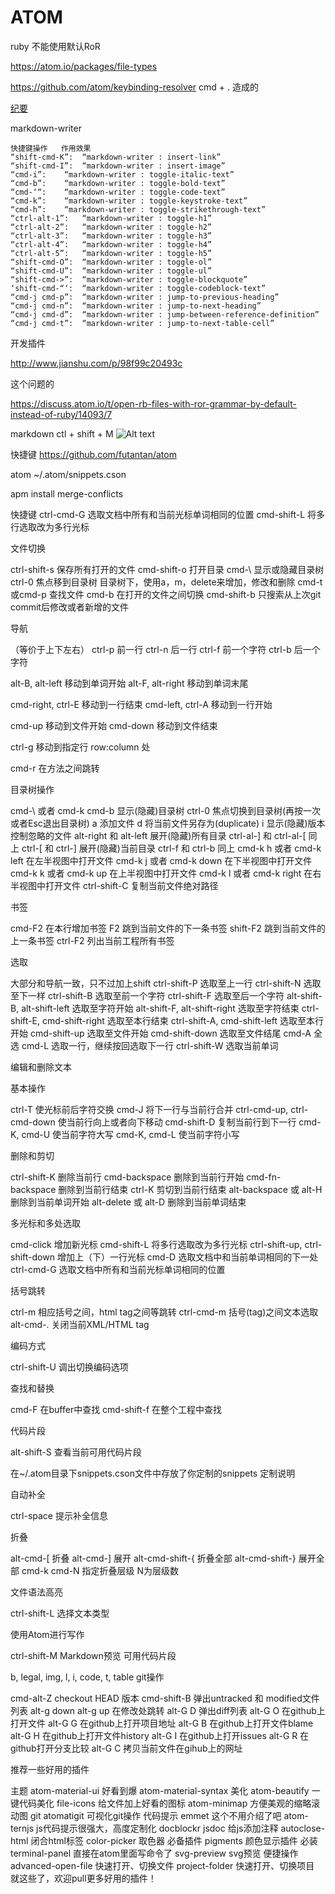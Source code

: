 ATOM
=======
ruby 不能使用默认RoR

https://atom.io/packages/file-types

https://github.com/atom/keybinding-resolver
cmd + . 造成的

[纪要](http://www.jeffjade.com/2016/03/03/2016-03-02-how-to-use-atom/?fsg=)

markdown-writer
```
快捷键操作	作用效果
“shift-cmd-K”:	“markdown-writer : insert-link”
“shift-cmd-I”:	“markdown-writer : insert-image”
“cmd-i”:	“markdown-writer : toggle-italic-text”
“cmd-b”:	“markdown-writer : toggle-bold-text”
“cmd-‘“:	“markdown-writer : toggle-code-text”
“cmd-k”:	“markdown-writer : toggle-keystroke-text”
“cmd-h”:	“markdown-writer : toggle-strikethrough-text”
“ctrl-alt-1”:	“markdown-writer : toggle-h1”
“ctrl-alt-2”:	“markdown-writer : toggle-h2”
“ctrl-alt-3”:	“markdown-writer : toggle-h3”
“ctrl-alt-4”:	“markdown-writer : toggle-h4”
“ctrl-alt-5”:	“markdown-writer : toggle-h5”
“shift-cmd-O”:	“markdown-writer : toggle-ol”
“shift-cmd-U”:	“markdown-writer : toggle-ul”
“shift-cmd->”:	“markdown-writer : toggle-blockquote”
‘shift-cmd-“‘:	“markdown-writer : toggle-codeblock-text”
“cmd-j cmd-p”:	“markdown-writer : jump-to-previous-heading”
“cmd-j cmd-n”:	“markdown-writer : jump-to-next-heading”
“cmd-j cmd-d”:	“markdown-writer : jump-between-reference-definition”
“cmd-j cmd-t”:	“markdown-writer : jump-to-next-table-cell”
```

开发插件

http://www.jianshu.com/p/98f99c20493c

这个问题的

https://discuss.atom.io/t/open-rb-files-with-ror-grammar-by-default-instead-of-ruby/14093/7

markdown
ctl + shift + M
![Alt text](/path/to/img.jpg)

快捷键
https://github.com/futantan/atom

atom ~/.atom/snippets.cson


apm install merge-conflicts


快捷键
ctrl-cmd-G 选取文档中所有和当前光标单词相同的位置
cmd-shift-L 将多行选取改为多行光标

文件切换

ctrl-shift-s 保存所有打开的文件
cmd-shift-o 打开目录
cmd-\ 显示或隐藏目录树
ctrl-0 焦点移到目录树
目录树下，使用a，m，delete来增加，修改和删除
cmd-t或cmd-p 查找文件
cmd-b 在打开的文件之间切换
cmd-shift-b 只搜索从上次git commit后修改或者新增的文件

导航

（等价于上下左右）
ctrl-p 前一行
ctrl-n 后一行
ctrl-f 前一个字符
ctrl-b 后一个字符

alt-B, alt-left 移动到单词开始
alt-F, alt-right 移动到单词末尾

cmd-right, ctrl-E 移动到一行结束
cmd-left, ctrl-A 移动到一行开始

cmd-up 移动到文件开始
cmd-down 移动到文件结束

ctrl-g 移动到指定行 row:column 处

cmd-r 在方法之间跳转

目录树操作

cmd-\ 或者 cmd-k cmd-b 显示(隐藏)目录树
ctrl-0 焦点切换到目录树(再按一次或者Esc退出目录树)
a 添加文件
d 将当前文件另存为(duplicate)
i 显示(隐藏)版本控制忽略的文件
alt-right 和 alt-left 展开(隐藏)所有目录
ctrl-al-] 和 ctrl-al-[ 同上
ctrl-[ 和 ctrl-] 展开(隐藏)当前目录
ctrl-f 和 ctrl-b 同上
cmd-k h 或者 cmd-k left 在左半视图中打开文件
cmd-k j 或者 cmd-k down 在下半视图中打开文件
cmd-k k 或者 cmd-k up 在上半视图中打开文件
cmd-k l 或者 cmd-k right 在右半视图中打开文件
ctrl-shift-C 复制当前文件绝对路径

书签

cmd-F2 在本行增加书签
F2 跳到当前文件的下一条书签
shift-F2 跳到当前文件的上一条书签
ctrl-F2 列出当前工程所有书签

选取

大部分和导航一致，只不过加上shift
ctrl-shift-P 选取至上一行
ctrl-shift-N 选取至下一样
ctrl-shift-B 选取至前一个字符
ctrl-shift-F 选取至后一个字符
alt-shift-B, alt-shift-left 选取至字符开始
alt-shift-F, alt-shift-right 选取至字符结束
ctrl-shift-E, cmd-shift-right 选取至本行结束
ctrl-shift-A, cmd-shift-left 选取至本行开始
cmd-shift-up 选取至文件开始
cmd-shift-down 选取至文件结尾
cmd-A 全选
cmd-L 选取一行，继续按回选取下一行
ctrl-shift-W 选取当前单词

编辑和删除文本

基本操作

ctrl-T 使光标前后字符交换
cmd-J 将下一行与当前行合并
ctrl-cmd-up, ctrl-cmd-down 使当前行向上或者向下移动
cmd-shift-D 复制当前行到下一行
cmd-K, cmd-U 使当前字符大写
cmd-K, cmd-L 使当前字符小写

删除和剪切

ctrl-shift-K 删除当前行
cmd-backspace 删除到当前行开始
cmd-fn-backspace 删除到当前行结束
ctrl-K 剪切到当前行结束
alt-backspace 或 alt-H 删除到当前单词开始
alt-delete 或 alt-D 删除到当前单词结束

多光标和多处选取

cmd-click 增加新光标
cmd-shift-L 将多行选取改为多行光标
ctrl-shift-up, ctrl-shift-down 增加上（下）一行光标
cmd-D 选取文档中和当前单词相同的下一处
ctrl-cmd-G 选取文档中所有和当前光标单词相同的位置

括号跳转

ctrl-m 相应括号之间，html tag之间等跳转
ctrl-cmd-m 括号(tag)之间文本选取
alt-cmd-. 关闭当前XML/HTML tag

编码方式

ctrl-shift-U 调出切换编码选项

查找和替换

cmd-F 在buffer中查找
cmd-shift-f 在整个工程中查找

代码片段

  alt-shift-S 查看当前可用代码片段

在~/.atom目录下snippets.cson文件中存放了你定制的snippets
定制说明

自动补全

ctrl-space 提示补全信息

折叠

alt-cmd-[ 折叠
alt-cmd-] 展开
alt-cmd-shift-{ 折叠全部
alt-cmd-shift-} 展开全部
cmd-k cmd-N 指定折叠层级 N为层级数

文件语法高亮

ctrl-shift-L 选择文本类型

使用Atom进行写作

ctrl-shift-M Markdown预览
可用代码片段

b, legal, img, l, i, code, t, table
git操作

cmd-alt-Z checkout HEAD 版本
cmd-shift-B 弹出untracked 和 modified文件列表
alt-g down alt-g up 在修改处跳转
alt-G D 弹出diff列表
alt-G O 在github上打开文件
alt-G G 在github上打开项目地址
alt-G B 在github上打开文件blame
alt-G H 在github上打开文件history
alt-G I 在github上打开issues
alt-G R 在github打开分支比较
alt-G C 拷贝当前文件在gihub上的网址

推荐一些好用的插件

主题
atom-material-ui 好看到爆
atom-material-syntax
美化
atom-beautify 一键代码美化
file-icons 给文件加上好看的图标
atom-minimap 方便美观的缩略滚动图
git
atomatigit 可视化git操作
代码提示
emmet 这个不用介绍了吧
atom-ternjs js代码提示很强大，高度定制化
docblockr jsdoc 给js添加注释
autoclose-html 闭合html标签
color-picker 取色器 必备插件
pigments 颜色显示插件 必装
terminal-panel 直接在atom里面写命令了
svg-preview svg预览
便捷操作
advanced-open-file 快速打开、切换文件
project-folder 快速打开、切换项目
就这些了，欢迎pull更多好用的插件！
